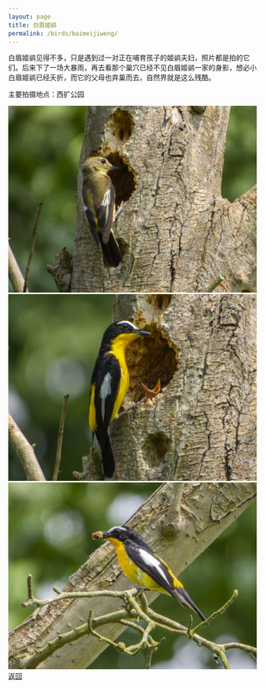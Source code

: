 ```yaml
---
layout: page
title: 白眉姬鹟	
permalink: /birds/baimeijiweng/
---
```

白眉姬鹟见得不多，只是遇到过一对正在哺育孩子的姬鹟夫妇，照片都是拍的它们。后来下了一场大暴雨，再去看那个巢穴已经不见白眉姬鹟一家的身影，想必小白眉姬鹟已经夭折，而它的父母也弃巢而去，自然界就是这么残酷。

主要拍摄地点：西扩公园

![](../picture/白眉姬鹟/DSCN0071-NRW_DxO_DeepPRIME.jpg)
![](../picture/白眉姬鹟/DSCN0059-NRW_DxO_DeepPRIME.jpg)
![](../picture/白眉姬鹟/DSCN0074-NRW_DxO_DeepPRIME.jpg)
[返回](../../)
